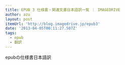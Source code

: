 ```yaml
---
title: EPUB 3 仕様書・関連文書日本語訳一覧 ｜ IMAGEDRIVE
author: azu
layout: post
itemUrl: 'http://blog.imagedrive.jp/epub3'
date: '2013-04-05T00:11:27.507Z'
tags:
  - epub
  - 翻訳
---
```

epubの仕様書日本語訳
